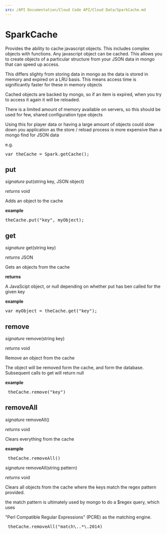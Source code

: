 ```yaml
---
src: /API Documentation/Cloud Code API/Cloud Data/SparkCache.md
---
```


# SparkCache

Provides the ability to cache javascript objects. This includes complex objects with functions. Any javascript object can be cached. This allows you to create objects of a particular structure from your JSON data in mongo that can speed up access.

This differs slighty from storing data in mongo as the data is stored in memory and expired on a LRU basis. This means access time is significantly faster for these in memory objects

Cached objects are backed by mongo, so if an item is expired, when you try to access it again it will be reloaded.

There is a limited amount of memory available on servers, so this should be used for few, shared configuration type objects

Using this for player data or having a large amount of objects could slow down you application as the store / reload process is more expensive than a mongo find for JSON data

e.g.

<pre rel="highlighter" code-brush="js" contenteditable="false">var theCache = Spark.getCache();</pre>


## put
_signature_ put(string key, JSON object)</p>
_returns_ void</p>

Adds an object to the cache

<b>example</b>

<pre rel="highlighter" code-brush="js" contenteditable="false">theCache.put("key", myObject);</pre>

## get
_signature_ get(string key)</p>
_returns_ JSON</p>

Gets an objects from the cache

<b>returns</b>

A JavaScipt object, or null depending on whether put has ben called for the given key 

<b>example</b>

<pre rel="highlighter" code-brush="js" contenteditable="false">var myObject = theCache.get("key");</pre>

## remove
_signature_ remove(string key)</p>
_returns_ void</p>

Remove an object from the cache

The object will be removed form the cache, and form the database. Subsequent calls to get will return null

<b>example</b>

<pre rel="highlighter" code-brush="js" contenteditable="false"> theCache.remove("key")</pre>

## removeAll
_signature_ removeAll()</p>
_returns_ void</p>

Clears everything from the cache

<b>example</b>

<pre rel="highlighter" code-brush="js" contenteditable="false"> theCache.removeAll()</pre>


_signature_ removeAll(string pattern)</p>
_returns_ void</p>

Clears all objects from the cache where the keys match the regex pattern provided.

the match pattern is ultimately used by mongo to do a $regex query, which uses

"Perl Compatible Regular Expressions" (PCRE) as the matching engine.

<pre rel="highlighter" code-brush="js" contenteditable="false"> theCache.removeAll("match\..*\.2014)</pre>

